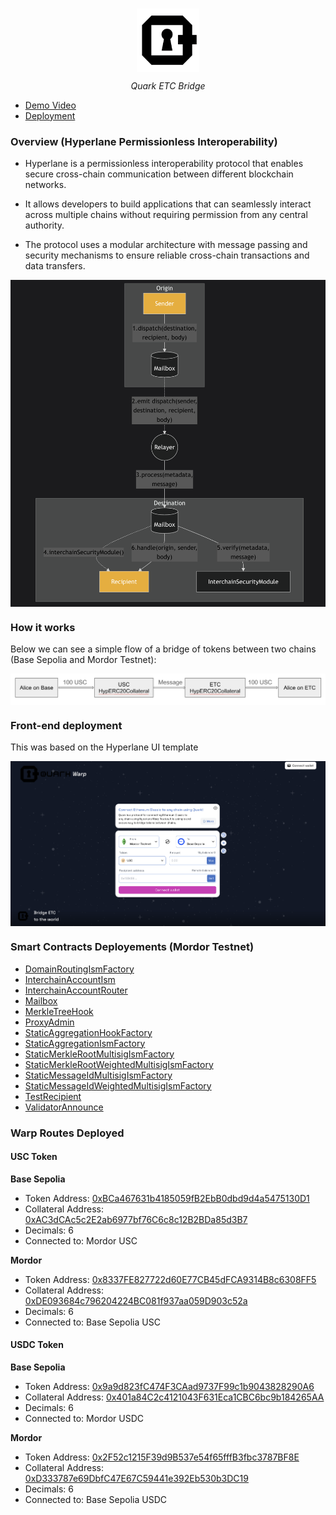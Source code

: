 <br>
<p align="center">
    <img src="https://github.com/luiz-lvj/etc-nova-hyperlane/blob/master/client/public/apple-touch-icon.png" align="center" width="20%">
</p>
<div align="center">
    <i>Quark ETC Bridge</i>
</div>

- [Demo Video](https://www.youtube.com/watch?v=MUPzl7vQbLM)
- [Deployment](https://www.quarkfi.xyz/?origin=mordor&destination=basesepolia)


### Overview (Hyperlane Permissionless Interoperability)

- Hyperlane is a permissionless interoperability protocol that enables secure cross-chain communication between different blockchain networks.

- It allows developers to build applications that can seamlessly interact across multiple chains without requiring permission from any central authority.

- The protocol uses a modular architecture with message passing and security mechanisms to ensure reliable cross-chain transactions and data transfers.

<img src="https://github.com/luiz-lvj/etc-nova-hyperlane/blob/master/images/hyperlane_flow.png" align="center" >

### How it works

Below we can see a simple flow of a bridge of tokens between two chains (Base Sepolia and Mordor Testnet):

<img src="https://github.com/luiz-lvj/etc-nova-hyperlane/blob/master/images/hyperlane_example.png" align="center">

### Front-end deployment

This was based on the Hyperlane UI template

<img src="https://github.com/luiz-lvj/etc-nova-hyperlane/blob/master/images/quark_front.png" align="center">

### Smart Contracts Deployements (Mordor Testnet)

- [DomainRoutingIsmFactory](https://etc-mordor.blockscout.com/address/0xBBaf87dA3F1c1B3c119E389590108830a1e89829)
- [InterchainAccountIsm](https://etc-mordor.blockscout.com/address/0x3F91bF074fff67f1EB12bA029982c29eBd26c08a)
- [InterchainAccountRouter](https://etc-mordor.blockscout.com/address/0xf0a41Df7879F0585Fad55bda91Fc7d02a4eEe186)
- [Mailbox](https://etc-mordor.blockscout.com/address/0x287E1E51Dad0736Dc5de7dEaC0751C21b3d88d6e)
- [MerkleTreeHook](https://etc-mordor.blockscout.com/address/0x681758218142237B23530B98a52eafD020B9bc08)
- [ProxyAdmin](https://etc-mordor.blockscout.com/address/0x11e14F08Bd326521A3C1f59eE4Be0EB64C04908D)
- [StaticAggregationHookFactory](https://etc-mordor.blockscout.com/address/0x8Dc3812f911383e6320D036e35Db8dF3774C4eE1)
- [StaticAggregationIsmFactory](https://etc-mordor.blockscout.com/address/0xAb23DF3fd78F45E54466d08926c3A886211aC5A1)
- [StaticMerkleRootMultisigIsmFactory](https://etc-mordor.blockscout.com/address/0x40F58Bd4616a6E76021F1481154DB829953BF01B)
- [StaticMerkleRootWeightedMultisigIsmFactory](https://etc-mordor.blockscout.com/address/0x871ea89101BbE55C8c3dDbAA0890C128E828A339)
- [StaticMessageIdMultisigIsmFactory](https://etc-mordor.blockscout.com/address/0xF69a42eFE9d2A3AD87436bD7589F2c497F910cef)
- [StaticMessageIdWeightedMultisigIsmFactory](https://etc-mordor.blockscout.com/address/0xF3129E7A264a174AF742604cE59C7b6E640F4A75)
- [TestRecipient](https://etc-mordor.blockscout.com/address/0x51665298A7Ce1781aD2CB50B1E512322A6B12458)
- [ValidatorAnnounce](https://etc-mordor.blockscout.com/address/0xF6F1dE9DE71107Ff83e464AfadDccCA0Cd0a33ed)


### Warp Routes Deployed

#### USC Token
**Base Sepolia**
- Token Address: [0xBCa467631b4185059fB2EbB0dbd9d4a5475130D1](https://sepolia.basescan.org/address/0xBCa467631b4185059fB2EbB0dbd9d4a5475130D1)
- Collateral Address: [0xAC3dCAc5c2E2ab6977bf76C6c8c12B2BDa85d3B7](https://sepolia.basescan.org/address/0xAC3dCAc5c2E2ab6977bf76C6c8c12B2BDa85d3B7)
- Decimals: 6
- Connected to: Mordor USC

**Mordor**
- Token Address: [0x8337FE827722d60E77CB45dFCA9314B8c6308FF5](https://etc-mordor.blockscout.com/address/0x8337FE827722d60E77CB45dFCA9314B8c6308FF5)
- Collateral Address: [0xDE093684c796204224BC081f937aa059D903c52a](https://etc-mordor.blockscout.com/address/0xDE093684c796204224BC081f937aa059D903c52a)
- Decimals: 6
- Connected to: Base Sepolia USC

#### USDC Token
**Base Sepolia**
- Token Address: [0x9a9d823fC474F3CAad9737F99c1b9043828290A6](https://sepolia.basescan.org/address/0x9a9d823fC474F3CAad9737F99c1b9043828290A6)
- Collateral Address: [0x401a84C2c4121043F631Eca1CBC6bc9b184265AA](https://sepolia.basescan.org/address/0x401a84C2c4121043F631Eca1CBC6bc9b184265AA)
- Decimals: 6
- Connected to: Mordor USDC

**Mordor**
- Token Address: [0x2F52c1215F39d9B537e54f65fffB3fbc3787BF8E](https://etc-mordor.blockscout.com/address/0x2F52c1215F39d9B537e54f65fffB3fbc3787BF8E)
- Collateral Address: [0xD333787e69DbfC47E67C59441e392Eb530b3DC19](https://etc-mordor.blockscout.com/address/0xD333787e69DbfC47E67C59441e392Eb530b3DC19)
- Decimals: 6
- Connected to: Base Sepolia USDC



